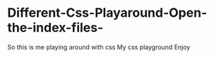 # Different-Css-Playaround-Open-the-index-files-
So this is me playing around with css 
My css playground
Enjoy
